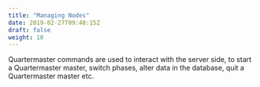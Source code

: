 ```yaml
---
title: "Managing Nodes"
date: 2019-02-27T09:48:15Z
draft: false
weight: 10
---
```


Quartermaster commands are used to interact with the server side, to
start a Quartermaster master, switch phases, alter data in the
database, quit a Quartermaster master etc.
